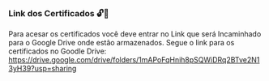   ### Link dos Certificados 🔓🧾

  Para acesar os certificados você deve entrar no Link que será Incaminhado para o Google Drive onde estão armazenados.
Segue o link para os certificados no Goodle Drive: https://drive.google.com/drive/folders/1mAPoFqHnih8pSQWiDRq2BTve2N13yH39?usp=sharing

##
